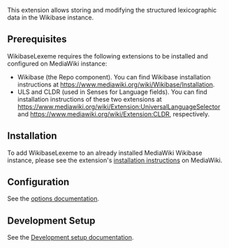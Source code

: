 This extension allows storing and modifying the structured lexicographic data in the Wikibase instance.

## Prerequisites

WikibaseLexeme requires the following extensions to be installed and configured on MediaWiki instance:
* Wikibase (the Repo component). You can find Wikibase installation instructions at https://www.mediawiki.org/wiki/Wikibase/Installation.
* ULS and CLDR (used in Senses for Language fields). You can find installation instructions of these two extensions at https://www.mediawiki.org/wiki/Extension:UniversalLanguageSelector and https://www.mediawiki.org/wiki/Extension:CLDR, respectively.

## Installation

To add WikibaseLexeme to an already installed MediaWiki Wikibase instance, please see the extension's [installation instructions](https://www.mediawiki.org/wiki/Extension:WikibaseLexeme) on MediaWiki.

## Configuration

See the [options documentation](https://doc.wikimedia.org/WikibaseLexeme/master/php/md_docs_topics_options.html).

## Development Setup

See the [Development setup documentation](README-dev.md).
